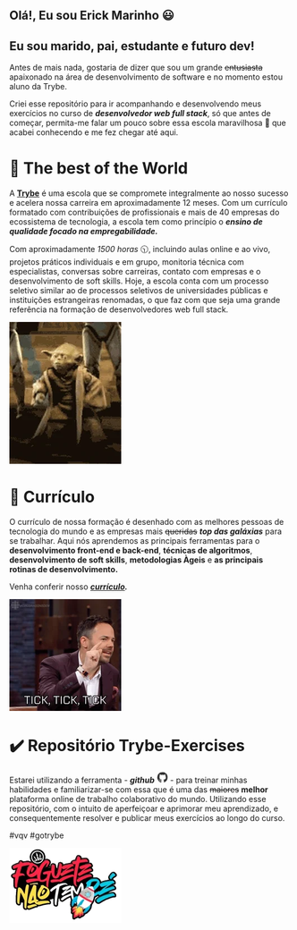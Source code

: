 ## Olá!, Eu sou Erick Marinho 😃

## Eu sou marido, pai, estudante e futuro dev!
Antes de mais nada, gostaria de dizer que sou um grande ~~entusiasta~~ apaixonado na área de desenvolvimento de software e no momento estou aluno da Trybe. 

Criei esse repositório para ir acompanhando e desenvolvendo meus exercícios no curso de ***desenvolvedor web full stack***, só que antes de começar, permita-me falar um pouco sobre essa escola maravilhosa 💚 que acabei conhecendo e me fez chegar até aqui.

# 🚀 The best of the World
A [**Trybe**](https://www.betrybe.com/) é uma escola que se compromete integralmente ao nosso sucesso e acelera nossa carreira em aproximadamente 12 meses. Com um currículo formatado com contribuições de profissionais e mais de 40 empresas do ecossistema de tecnologia, a escola tem como princípio o ***ensino de qualidade focado na empregabilidade.*** 

Com aproximadamente *1500 horas* 🕥, incluindo aulas online e ao vivo, projetos práticos individuais e em grupo, monitoria técnica com especialistas, conversas sobre carreiras, contato com empresas e o desenvolvimento de soft skills. Hoje, a escola conta com um processo seletivo similar ao de processos seletivos de universidades públicas e instituições estrangeiras renomadas, o que faz com que seja uma grande referência na formação de desenvolvedores web full stack. 

![](/imagens/starwars.webp)

# 🧾 Currículo
O currículo de nossa formação é desenhado com as melhores pessoas de tecnologia do mundo e as empresas mais ~~queridas~~ ***top das galáxias*** para se trabalhar. Aqui nós aprendemos as principais ferramentas para o **desenvolvimento front-end e back-end**, **técnicas de algoritmos**, **desenvolvimento de soft skills**, **metodologias Àgeis** e **as principais rotinas de desenvolvimento.**

Venha conferir nosso ***[currículo](https://www.betrybe.com/formacao).*** 

![](/imagens/curriculo.webp)

# ✔️ Repositório Trybe-Exercises

Estarei utilizando a ferramenta - ***github*** <img src="/imagens/github.webp" height="20" width="20"> - para treinar minhas habilidades e familiarizar-se com essa que é uma das ~~maiores~~ **melhor** plataforma online de trabalho colaborativo do mundo. Utilizando esse repositório, com o intuito de aperfeiçoar e aprimorar meu aprendizado, e consequentemente resolver e publicar meus exercícios ao longo do curso. 

#vqv #gotrybe 

![](/imagens/foguetenaotemre.webp)
